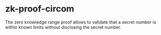 # zk-proof-circom
The zero knowledge range proof allows to validate that a secret number is within known limits without disclosing the secret number.
